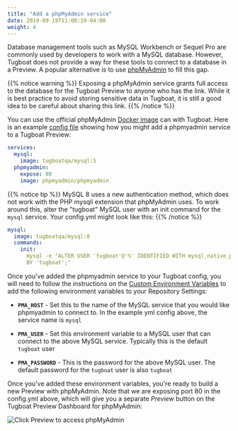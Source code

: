 ```yaml
---
title: "Add a phpMyAdmin service"
date: 2019-09-19T11:00:19-04:00
weight: 4
---
```


Database management tools such as MySQL Workbench or Sequel Pro are commonly
used by developers to work with a MySQL database. However, Tugboat does not
provide a way for these tools to connect to a database in a Preview. A popular
alternative is to use [phpMyAdmin](https://www.phpmyadmin.net/) to fill this
gap.

{{% notice warning %}} Exposing a phpMyAdmin service grants full access to the
database for the Tugboat Preview to anyone who has the link. While it is best
practice to avoid storing sensitive data in Tugboat, it is still a good idea to
be careful about sharing this link. {{% /notice %}}

You can use the official phpMyAdmin
[Docker image](https://hub.docker.com/r/phpmyadmin/phpmyadmin) can with Tugboat.
Here is an example
[config file](/setting-up-tugboat/create-a-tugboat-config-file/) showing how you
might add a phpmyadmin service to a Tugboat Preview:

```yaml
services:
  mysql:
    image: tugboatqa/mysql:5
  phpmyadmin:
    expose: 80
    image: phpmyadmin/phpmyadmin
```

{{% notice tip %}} MySQL 8 uses a new authentication method, which does not work
with the PHP mysqli extension that phpMyAdmin uses. To work around this, alter
the "tugboat" MySQL user with an init command for the `mysql` service. Your
config.yml might look like this: {{% /notice %}}

```yaml
mysql:
  image: tugboatqa/mysql:8
  commands:
    init:
      mysql -e "ALTER USER 'tugboat'@'%' IDENTIFIED WITH mysql_native_password
      BY 'tugboat';"
```

Once you've added the phpmyadmin service to your Tugboat config, you will need
to follow the instructions on the
[Custom Environment Variables](/setting-up-services/reference/environment-variables/#custom-environment-variables)
to add the following environment variables to your Repository Settings:

- **`PMA_HOST`** - Set this to the name of the MySQL service that you would like
  phpmyadmin to connect to. In the example yml config above, the service name is
  `mysql`

- **`PMA_USER`** - Set this environment variable to a MySQL user that can
  connect to the above MySQL service. Typically this is the default `tugboat`
  user

- **`PMA_PASSWORD`** - This is the password for the above MySQL user. The
  default password for the `tugboat` user is also `tugboat`

Once you've added these environment variables, you're ready to build a new
Preview with phpMyAdmin. Note that we are exposing port 80 in the config.yml
above, which will give you a separate _Preview_ button on the Tugboat Preview
Dashboard for phpMyAdmin:

![Click Preview to access phpMyAdmin](/_images/phpmyadmin-preview.png)
